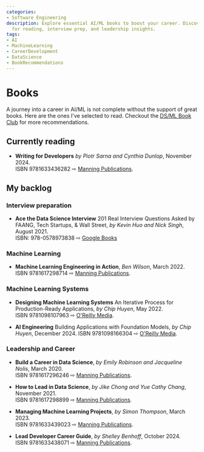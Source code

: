 ```yaml
---
categories:
- Software Engineering
description: Explore essential AI/ML books to boost your career. Discover recommendations
  for reading, interview prep, and leadership insights.
tags:
- AI
- MachineLearning
- CareerDevelopment
- DataScience
- BookRecommendations
---
```


# Books

A journey into a career in AI/ML is not complete without the support of great books. Here are the ones I've selected to read. Checkout the [DS/ML Book Club](book-club.md) for more recommendations.

## Currently reading

- **Writing for Developers** _by Piotr Sarna and Cynthia Dunlop_, November 2024.  
  ISBN 9781633436282  ⇨  [Manning Publications](https://www.manning.com/books/writing-for-developers).

## My backlog

### Interview preparation

- **Ace the Data Science Interview** 201 Real Interview Questions Asked by FAANG, Tech Startups, & Wall Street, _by Kevin Huo and Nick Singh_, August 2021.  
  ISBN: 978-0578973838 ⇨  [Google Books](https://books.google.nl/books?id=82iszgEACAAJ)

### Machine Learning

- **Machine Learning Engineering in Action**, _Ben Wilson_, March 2022.  
  ISBN 9781617298714 ⇨  [Manning Publications](https://www.manning.com/books/machine-learning-engineering-in-action).


### Machine Learning Systems

- **Designing Machine Learning Systems** An Iterative Process for Production-Ready Applications, _by Chip Huyen_, May 2022.  
  ISBN 9781098107963 ⇨ [O'Reilly Media](https://www.oreilly.com/library/view/ai-engineering/9781098166298/).

- **AI Engineering** Building Applications with Foundation Models, _by Chip Huyen_, December 2024.
  ISBN 9781098166304 ⇨ [O'Reilly Media](https://www.oreilly.com/library/view/ai-engineering/9781098166298/).

### Leadership and Career

- **Build a Career in Data Science**, _by Emily Robinson and Jacqueline Nolis_, March 2020.    
  ISBN 9781617296246 ⇨ [Manning Publications](https://www.manning.com/books/build-a-career-in-data-science).

- **How to Lead in Data Science**, _by Jike Chong and Yue Cathy Chang_, November 2021.  
  ISBN 9781617298899 ⇨ [Manning Publications](https://www.manning.com/books/how-to-lead-in-data-science).

- **Managing Machine Learning Projects**, _by Simon Thompson_, March 2023.  
  ISBN 9781633439023 ⇨ [Manning Publications](https://www.manning.com/books/managing-machine-learning-projects).

- **Lead Developer Career Guide**, _by Shelley Benhoff_, October 2024.  
  ISBN 9781633438071 ⇨  [Manning Publications](https://www.manning.com/books/lead-developer-career-guide).